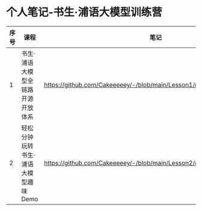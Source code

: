 # 个人笔记-书生·浦语大模型训练营﻿
|序号|课程|笔记|作业|
|--|--|--|--|
|1| 书生·浦语大模型全链路开源开放体系 |https://github.com/Cakeeeeey/-/blob/main/Lesson1/notes/Lesson1_Notes.md|/|
|2| 轻松分钟玩转书生·浦语大模型趣味 Demo |https://github.com/Cakeeeeey/-/blob/main/Lesson2/notes/Lesson2_Notes.md|https://github.com/Cakeeeeey/-/blob/main/Lesson2/homework/Lesson2_Homework.md|

